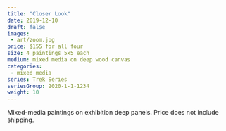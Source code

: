 ```yaml
---
title: "Closer Look"
date: 2019-12-10
draft: false
images:
 - art/zoom.jpg
price: $155 for all four
size: 4 paintings 5x5 each
medium: mixed media on deep wood canvas
categories:
 - mixed media
series: Trek Series
seriesGroup: 2020-1-1-1234
weight: 10
---
```


Mixed-media paintings on exhibition deep panels. Price does not include shipping.
